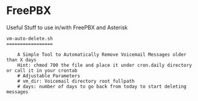 # FreePBX
Useful Stuff to use in/with FreePBX and Asterisk 

	vm-auto-delete.sh
	=================

 		A Simple Tool to Automatically Remove Voicemail Messages older than X days
		Hint: chmod 700 the file and place it under cron.daily directory or call it in your crontab
		# Adjustable Parameters
		# vm_dir: Voicemail directory root fullpath
		# days: number of days to go back from today to start deleting messages
